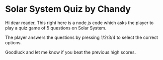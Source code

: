 # Solar System Quiz by Chandy

Hi dear reader,
This right here is a node.js code which asks the player
to play a quiz game of 5 questions on Solar System.

The player answers the questions by pressing 1/2/3/4
to select the correct options.

Goodluck and let me know if you beat the previous high scores.